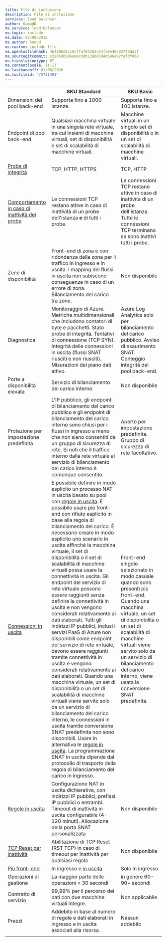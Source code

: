 ```yaml
---
title: File di inclusione
description: File di inclusione
services: load balancer
author: KumudD
ms.service: load-balancer
ms.topic: include
ms.date: 02/08/2018
ms.author: kumud
ms.custom: include file
ms.openlocfilehash: 4b419bd8c19cffaf84582cb4fa9e46592746da3f
ms.sourcegitcommit: c32050b936e0ac9db136b05d4d696e92fefdf068
ms.translationtype: HT
ms.contentlocale: it-IT
ms.lasthandoff: 01/08/2020
ms.locfileid: "75751491"
---
```

| | SKU Standard | SKU Basic |
| --- | --- | --- |
| Dimensioni del pool back-end | Supporta fino a 1000 istanze. | Supporta fino a 100 istanze. |
| Endpoint di pool back-end | Qualsiasi macchina virtuale in una singola rete virtuale, tra cui insiemi di macchine virtuali, set di disponibilità e set di scalabilità di macchine virtuali. | Macchine virtuali in un singolo set di disponibilità o in un set di scalabilità di macchine virtuali. |
| [Probe di integrità](../articles/load-balancer/load-balancer-custom-probe-overview.md#types) | TCP, HTTP, HTTPS | TCP, HTTP |
| [Comportamento in caso di inattività dei probe](../articles/load-balancer/load-balancer-custom-probe-overview.md#probedown) | Le connessioni TCP restano attive in caso di inattività di un probe dell'istanza __e__ di tutti i probe. | Le connessioni TCP restano attive in caso di inattività di un probe dell'istanza. Tutte le connessioni TCP terminano se sono inattivi tutti i probe. |
| Zone di disponibilità | Front-end di zona e con ridondanza della zona per il traffico in ingresso e in uscita. I mapping dei flussi in uscita non subiscono conseguenze in caso di un errore di zona. Bilanciamento del carico tra zone. | Non disponibile |
| Diagnostica | Monitoraggio di Azure. Metriche multidimensionali che includono contatori di byte e pacchetti. Stato probe di integrità. Tentativi di connessione (TCP SYN). Integrità delle connessioni in uscita (flussi SNAT riusciti e non riusciti). Misurazioni del piano dati attivo. | Azure Log Analytics solo per bilanciamento del carico pubblico. Avviso di esaurimento SNAT. Conteggio integrità del pool back-end. |
| Porte a disponibilità elevata | Servizio di bilanciamento del carico interno | Non disponibile |
| Protezione per impostazione predefinita | L'IP pubblico, gli endpoint di bilanciamento del carico pubblico e gli endpoint di bilanciamento del carico interno sono chiusi per i flussi in ingresso a meno che non siano consentiti da un gruppo di sicurezza di rete. Si noti che il traffico interno dalla rete virtuale al servizio di bilanciamento del carico interno è comunque consentito. | Aperto per impostazione predefinita. Gruppo di sicurezza di rete facoltativo. |
| [Connessioni in uscita](../articles/load-balancer/load-balancer-outbound-connections.md) | È possibile definire in modo esplicito un processo NAT in uscita basato su pool con [regole in uscita](../articles/load-balancer/load-balancer-outbound-rules-overview.md). È possibile usare più front-end con rifiuto esplicito in base alla regola di bilanciamento del carico. È _necessario_ creare in modo esplicito uno scenario in uscita affinché la macchina virtuale, il set di disponibilità o il set di scalabilità di macchine virtuali possa usare la connettività in uscita. Gli endpoint del servizio di rete virtuale possono essere raggiunti senza definire la connettività in uscita e non vengono considerati relativamente ai dati elaborati. Tutti gli indirizzi IP pubblici, inclusi i servizi PaaS di Azure non disponibili come endpoint del servizio di rete virtuale, devono essere raggiunti tramite connettività in uscita e vengono considerati relativamente ai dati elaborati. Quando una macchina virtuale, un set di disponibilità o un set di scalabilità di macchine virtuali viene servito solo da un servizio di bilanciamento del carico interno, le connessioni in uscita tramite conversione SNAT predefinita non sono disponibili. Usare in alternativa le [regole in uscita](../articles/load-balancer/load-balancer-outbound-rules-overview.md). La programmazione SNAT in uscita dipende dal protocollo di trasporto della regola di bilanciamento del carico in ingresso. | Front-end singolo selezionato in modo casuale quando sono presenti più front-end. Quando una macchina virtuale, un set di disponibilità o un set di scalabilità di macchine virtuali viene servito solo da un servizio di bilanciamento del carico interno, viene usata la conversione SNAT predefinita. |
| [Regole in uscita](../articles/load-balancer/load-balancer-outbound-rules-overview.md) | Configurazione NAT in uscita dichiarativa, con indirizzi IP pubblici, prefissi IP pubblici o entrambi. Timeout di inattività in uscita configurabile (4-120 minuti). Allocazione della porta SNAT personalizzata | Non disponibile |
| [TCP Reset per inattività](../articles/load-balancer/load-balancer-tcp-reset.md) | Abilitazione di TCP Reset (RST TCP) in caso di timeout per inattività per qualsiasi regola | Non disponibile |
| [Più front-end](../articles/load-balancer/load-balancer-multivip-overview.md) | In ingresso e [in uscita](../articles/load-balancer/load-balancer-outbound-connections.md) | Solo in ingresso |
| Operazioni di gestione | La maggior parte delle operazioni < 30 secondi | in genere 60-90+ secondi |
| Contratto di servizio | 99,99% per il percorso dei dati con due macchine virtuali integre. | Non applicabile | 
| Prezzi | Addebito in base al numero di regole e dati elaborati in ingresso e in uscita associati alla risorsa. | Nessun addebito |
|  |  |  |

